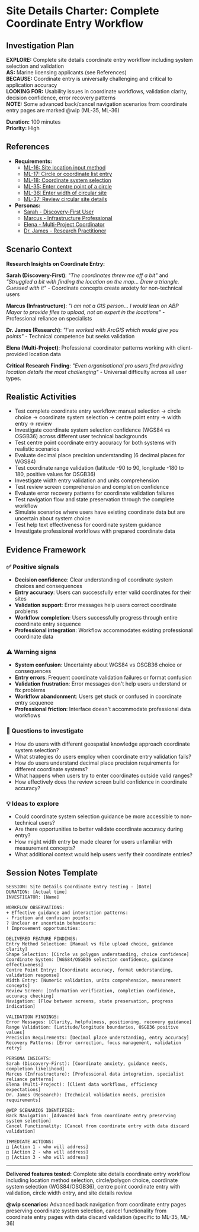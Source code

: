 # Site Details Charter: Complete Coordinate Entry Workflow

## Investigation Plan

**EXPLORE:** Complete site details coordinate entry workflow including system selection and validation  
**AS:** Marine licensing applicants (see References)  
**BECAUSE:** Coordinate entry is universally challenging and critical to application accuracy  
**LOOKING FOR:** Usability issues in coordinate workflows, validation clarity, decision confidence, error recovery patterns  
**NOTE:** Some advanced back/cancel navigation scenarios from coordinate entry pages are marked @wip (ML-35, ML-36)

**Duration:** 100 minutes  
**Priority:** High

## References

- **Requirements:**
  - [ML-16: Site location input method](../user-stories/ML-16.choose.file.upload.or.manual.coordinate.entry.md)
  - [ML-17: Circle or coordinate list entry](../user-stories/ML-17.choose.circle.or.coordinate.list.entry.md)
  - [ML-18: Coordinate system selection](../user-stories/ML-18.choose.coordinate.system.md)
  - [ML-35: Enter centre point of a circle](../user-stories/ML-35.enter.centre.point.of.a.circle.md)
  - [ML-36: Enter width of circular site](../user-stories/ML-36.enter.width.of.circular.site.md)
  - [ML-37: Review circular site details](../user-stories/ML-37.review.circular.site.details.md)
- **Personas:**
  - [Sarah - Discovery-First User](../personas/sarah-discovery-first-user.md)
  - [Marcus - Infrastructure Professional](../personas/marcus-infrastructure-professional.md)
  - [Elena - Multi-Project Coordinator](../personas/elena-multi-project-coordinator.md)
  - [Dr. James - Research Practitioner](../personas/dr-james-research-practitioner.md)

## Scenario Context

**Research Insights on Coordinate Entry:**

**Sarah (Discovery-First)**: _"The coordinates threw me off a bit"_ and _"Struggled a bit with finding the location on the map... Drew a triangle. Guessed with it"_ - Coordinate concepts create anxiety for non-technical users

**Marcus (Infrastructure)**: _"I am not a GIS person... I would lean on ABP Mayor to provide files to upload, not an expert in the locations"_ - Professional reliance on specialists

**Dr. James (Research)**: _"I've worked with ArcGIS which would give you points"_ - Technical competence but seeks validation

**Elena (Multi-Project)**: Professional coordinator patterns working with client-provided location data

**Critical Research Finding**: _"Even organisational pro users find providing location details the most challenging"_ - Universal difficulty across all user types.

## Realistic Activities

- Test complete coordinate entry workflow: manual selection → circle choice → coordinate system selection → centre point entry → width entry → review
- Investigate coordinate system selection confidence (WGS84 vs OSGB36) across different user technical backgrounds
- Test centre point coordinate entry accuracy for both systems with realistic scenarios
- Evaluate decimal place precision understanding (6 decimal places for WGS84)
- Test coordinate range validation (latitude -90 to 90, longitude -180 to 180, positive values for OSGB36)
- Investigate width entry validation and units comprehension
- Test review screen comprehension and completion confidence
- Evaluate error recovery patterns for coordinate validation failures
- Test navigation flow and state preservation through the complete workflow
- Simulate scenarios where users have existing coordinate data but are uncertain about system choice
- Test help text effectiveness for coordinate system guidance
- Investigate professional workflows with prepared coordinate data

## Evidence Framework

### ✅ Positive signals

- **Decision confidence**: Clear understanding of coordinate system choices and consequences
- **Entry accuracy**: Users can successfully enter valid coordinates for their sites
- **Validation support**: Error messages help users correct coordinate problems
- **Workflow completion**: Users successfully progress through entire coordinate entry sequence
- **Professional integration**: Workflow accommodates existing professional coordinate data

### ⚠️ Warning signs

- **System confusion**: Uncertainty about WGS84 vs OSGB36 choice or consequences
- **Entry errors**: Frequent coordinate validation failures or format confusion
- **Validation frustration**: Error messages don't help users understand or fix problems
- **Workflow abandonment**: Users get stuck or confused in coordinate entry sequence
- **Professional friction**: Interface doesn't accommodate professional data workflows

### 🤔 Questions to investigate

- How do users with different geospatial knowledge approach coordinate system selection?
- What strategies do users employ when coordinate entry validation fails?
- How do users understand decimal place precision requirements for different coordinate systems?
- What happens when users try to enter coordinates outside valid ranges?
- How effectively does the review screen build confidence in coordinate accuracy?

### 💡 Ideas to explore

- Could coordinate system selection guidance be more accessible to non-technical users?
- Are there opportunities to better validate coordinate accuracy during entry?
- How might width entry be made clearer for users unfamiliar with measurement concepts?
- What additional context would help users verify their coordinate entries?

## Session Notes Template

```
SESSION: Site Details Coordinate Entry Testing - [Date]
DURATION: [Actual time]
INVESTIGATOR: [Name]

WORKFLOW OBSERVATIONS:
+ Effective guidance and interaction patterns:
- Friction and confusion points:
? Unclear or uncertain behaviours:
! Improvement opportunities:

DELIVERED FEATURE FINDINGS:
Entry Method Selection: [Manual vs file upload choice, guidance clarity]
Shape Selection: [Circle vs polygon understanding, choice confidence]
Coordinate System: [WGS84/OSGB36 selection confidence, guidance effectiveness]
Centre Point Entry: [Coordinate accuracy, format understanding, validation response]
Width Entry: [Numeric validation, units comprehension, measurement concepts]
Review Screen: [Information verification, completion confidence, accuracy checking]
Navigation: [Flow between screens, state preservation, progress indication]

VALIDATION FINDINGS:
Error Messages: [Clarity, helpfulness, positioning, recovery guidance]
Range Validation: [Latitude/longitude boundaries, OSGB36 positive values]
Precision Requirements: [Decimal place understanding, entry accuracy]
Recovery Patterns: [Error correction, focus management, validation retry]

PERSONA INSIGHTS:
Sarah (Discovery-First): [Coordinate anxiety, guidance needs, completion likelihood]
Marcus (Infrastructure): [Professional data integration, specialist reliance patterns]
Elena (Multi-Project): [Client data workflows, efficiency expectations]
Dr. James (Research): [Technical validation needs, precision requirements]

@WIP SCENARIOS IDENTIFIED:
Back Navigation: [Advanced back from coordinate entry preserving system selection]
Cancel Functionality: [Cancel from coordinate entry with data discard validation]

IMMEDIATE ACTIONS:
□ [Action 1 - who will address]
□ [Action 2 - who will address]
□ [Action 3 - who will address]
```

---

**Delivered features tested:** Complete site details coordinate entry workflow including location method selection, circle/polygon choice, coordinate system selection (WGS84/OSGB36), centre point coordinate entry with validation, circle width entry, and site details review

**@wip scenarios:** Advanced back navigation from coordinate entry pages preserving coordinate system selection, cancel functionality from coordinate entry pages with data discard validation (specific to ML-35, ML-36)

